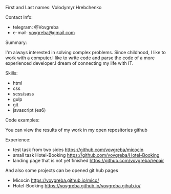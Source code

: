 First and Last names: Volodymyr Hrebchenko 

Contact Info:
- telegram: @Vovgreba
- e-mail: vovgreba@gmail.com

Summary:

I'm always interested in solving complex problems. Since childhood, I like to work with a computer.I like to write code and parse the code of a more experienced developer.I dream of connecting my life with IT.

Skills:

 - html 
 - css 
 - scss/sass
 - gulp 
 - git
 - javascript (es6)
 
 
 Code examples:
  
  You can view the results of my work in my open repositories github
  
 Experience:
 
 - test task from two sides  https://github.com/vovgreba/micocin
 - small task Hotel-Booking  https://github.com/vovgreba/Hotel-Booking
 - landing page that is not yet finished  https://github.com/vovgreba/repair
 
 And also some projects can be opened git hub pages

 - Micocin https://vovgreba.github.io/mico/
 - Hotel-Booking https://vovgreba.github.io/vovgreba.gihub.io/